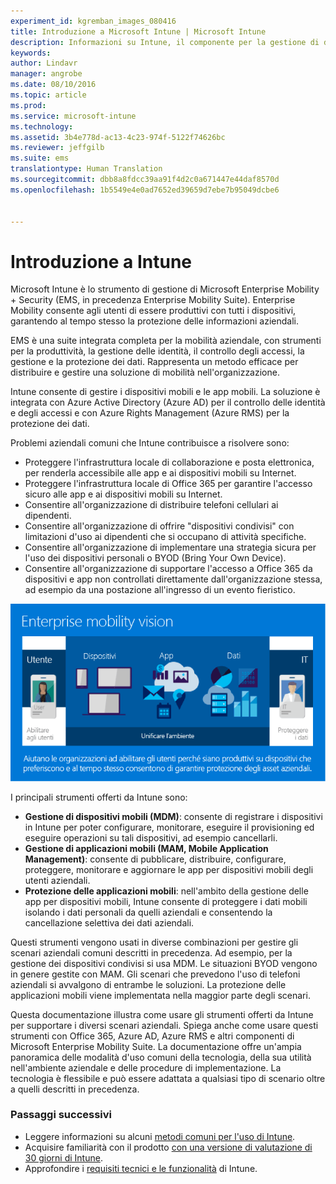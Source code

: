 ```yaml
---
experiment_id: kgremban_images_080416
title: Introduzione a Microsoft Intune | Microsoft Intune
description: Informazioni su Intune, il componente per la gestione di dispositivi mobili della soluzione Enterprise Mobility + Security.
keywords: 
author: Lindavr
manager: angrobe
ms.date: 08/10/2016
ms.topic: article
ms.prod: 
ms.service: microsoft-intune
ms.technology: 
ms.assetid: 3b4e778d-ac13-4c23-974f-5122f74626bc
ms.reviewer: jeffgilb
ms.suite: ems
translationtype: Human Translation
ms.sourcegitcommit: dbb8a8fdcc39aa91f4d2c0a671447e44daf8570d
ms.openlocfilehash: 1b5549e4e0ad7652ed39659d7ebe7b95049dcbe6


---
```


# Introduzione a Intune
Microsoft Intune è lo strumento di gestione di Microsoft Enterprise Mobility + Security (EMS, in precedenza Enterprise Mobility Suite). Enterprise Mobility consente agli utenti di essere produttivi con tutti i dispositivi, garantendo al tempo stesso la protezione delle informazioni aziendali.  

EMS è una suite integrata completa per la mobilità aziendale, con strumenti per la produttività, la gestione delle identità, il controllo degli accessi, la gestione e la protezione dei dati. Rappresenta un metodo efficace per distribuire e gestire una soluzione di mobilità nell'organizzazione.  

Intune consente di gestire i dispositivi mobili e le app mobili. La soluzione è integrata con Azure Active Directory (Azure AD) per il controllo delle identità e degli accessi e con Azure Rights Management (Azure RMS) per la protezione dei dati.  

Problemi aziendali comuni che Intune contribuisce a risolvere sono:

* Proteggere l'infrastruttura locale di collaborazione e posta elettronica, per renderla accessibile alle app e ai dispositivi mobili su Internet.
* Proteggere l'infrastruttura locale di Office 365 per garantire l'accesso sicuro alle app e ai dispositivi mobili su Internet.
* Consentire all'organizzazione di distribuire telefoni cellulari ai dipendenti.
* Consentire all'organizzazione di offrire "dispositivi condivisi" con limitazioni d'uso ai dipendenti che si occupano di attività specifiche.
* Consentire all'organizzazione di implementare una strategia sicura per l'uso dei dispositivi personali o BYOD (Bring Your Own Device).
* Consentire all'organizzazione di supportare l'accesso a Office 365 da dispositivi e app non controllati direttamente dall'organizzazione stessa, ad esempio da una postazione all'ingresso di un evento fieristico.

![Immagine della visione della mobilità aziendale](..\media\em-vision.png)

I principali strumenti offerti da Intune sono:
* **Gestione di dispositivi mobili (MDM)**: consente di registrare i dispositivi in Intune per poter configurare, monitorare, eseguire il provisioning ed eseguire operazioni su tali dispositivi, ad esempio cancellarli.
* **Gestione di applicazioni mobili (MAM, Mobile Application Management)**: consente di pubblicare, distribuire, configurare, proteggere, monitorare e aggiornare le app per dispositivi mobili degli utenti aziendali.
* **Protezione delle applicazioni mobili**: nell'ambito della gestione delle app per dispositivi mobili, Intune consente di proteggere i dati mobili isolando i dati personali da quelli aziendali e consentendo la cancellazione selettiva dei dati aziendali.

Questi strumenti vengono usati in diverse combinazioni per gestire gli scenari aziendali comuni descritti in precedenza. Ad esempio, per la gestione dei dispositivi condivisi si usa MDM. Le situazioni BYOD vengono in genere gestite con MAM. Gli scenari che prevedono l'uso di telefoni aziendali si avvalgono di entrambe le soluzioni. La protezione delle applicazioni mobili viene implementata nella maggior parte degli scenari.

Questa documentazione illustra come usare gli strumenti offerti da Intune per supportare i diversi scenari aziendali.  Spiega anche come usare questi strumenti con Office 365, Azure AD, Azure RMS e altri componenti di Microsoft Enterprise Mobility Suite. La documentazione offre un'ampia panoramica delle modalità d'uso comuni della tecnologia, della sua utilità nell'ambiente aziendale e delle procedure di implementazione. La tecnologia è flessibile e può essere adattata a qualsiasi tipo di scenario oltre a quelli descritti in precedenza.

### Passaggi successivi
* Leggere informazioni su alcuni [metodi comuni per l'uso di Intune](common-ways-to-use-intune.md).
* Acquisire familiarità con il prodotto [con una versione di valutazione di 30 giorni di Intune](get-started-with-a-30-day-trial-of-microsoft-intune.md).
* Approfondire i [requisiti tecnici e le funzionalità](/intune/get-started/what-to-know-before-you-start-microsoft-intune) di Intune.



<!--HONumber=Aug16_HO2-->


